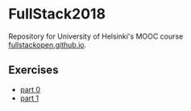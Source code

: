 # FullStack2018
Repository for University of Helsinki's MOOC course [fullstackopen.github.io](fullstackopen.github.io).

## Exercises

- [part 0](https://github.com/hajame/FullStack2018/tree/master/osa0)
- [part 1](https://github.com/hajame/FullStack2018/tree/master/osa0)
